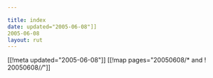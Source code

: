 ```yaml
---

title: index
date: updated="2005-06-08"]]
2005-06-08
layout: rut
---
```


[[!meta updated="2005-06-08"]]
[[!map pages="20050608/* and ! 20050608/*/*"]]
